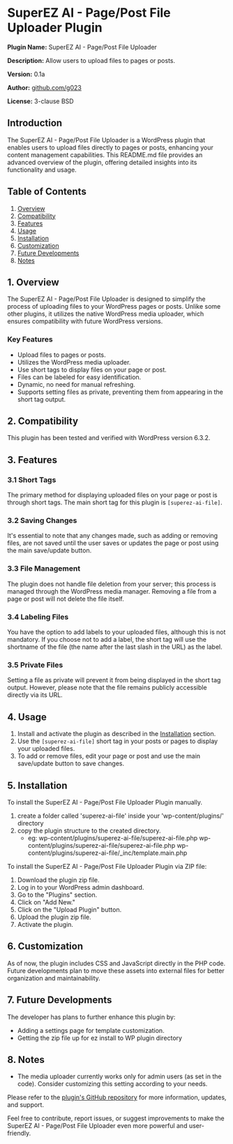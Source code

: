 # SuperEZ AI - Page/Post File Uploader Plugin

**Plugin Name:** SuperEZ AI - Page/Post File Uploader

**Description:** Allow users to upload files to pages or posts.

**Version:** 0.1a

**Author:** [github.com/g023](https://github.com/g023)

**License:** 3-clause BSD

## Introduction

The SuperEZ AI - Page/Post File Uploader is a WordPress plugin that enables users to upload files directly to pages or posts, enhancing your content management capabilities. This README.md file provides an advanced overview of the plugin, offering detailed insights into its functionality and usage.

## Table of Contents

1. [Overview](#overview)
2. [Compatibility](#compatibility)
3. [Features](#features)
4. [Usage](#usage)
5. [Installation](#installation)
6. [Customization](#customization)
7. [Future Developments](#future-developments)
8. [Notes](#notes)

## 1. Overview

The SuperEZ AI - Page/Post File Uploader is designed to simplify the process of uploading files to your WordPress pages or posts. Unlike some other plugins, it utilizes the native WordPress media uploader, which ensures compatibility with future WordPress versions.

### Key Features

- Upload files to pages or posts.
- Utilizes the WordPress media uploader.
- Use short tags to display files on your page or post.
- Files can be labeled for easy identification.
- Dynamic, no need for manual refreshing.
- Supports setting files as private, preventing them from appearing in the short tag output.

## 2. Compatibility

This plugin has been tested and verified with WordPress version 6.3.2.

## 3. Features

### 3.1 Short Tags

The primary method for displaying uploaded files on your page or post is through short tags. The main short tag for this plugin is `[superez-ai-file]`.

### 3.2 Saving Changes

It's essential to note that any changes made, such as adding or removing files, are not saved until the user saves or updates the page or post using the main save/update button.

### 3.3 File Management

The plugin does not handle file deletion from your server; this process is managed through the WordPress media manager. Removing a file from a page or post will not delete the file itself.

### 3.4 Labeling Files

You have the option to add labels to your uploaded files, although this is not mandatory. If you choose not to add a label, the short tag will use the shortname of the file (the name after the last slash in the URL) as the label.

### 3.5 Private Files

Setting a file as private will prevent it from being displayed in the short tag output. However, please note that the file remains publicly accessible directly via its URL.

## 4. Usage

1. Install and activate the plugin as described in the [Installation](#installation) section.
2. Use the `[superez-ai-file]` short tag in your posts or pages to display your uploaded files.
3. To add or remove files, edit your page or post and use the main save/update button to save changes.

## 5. Installation

To install the SuperEZ AI - Page/Post File Uploader Plugin manually.
1. create a folder called 'superez-ai-file' inside your 'wp-content/plugins/' directory
2. copy the plugin structure to the created directory.
   - eg: wp-content/plugins/superez-ai-file/superez-ai-file.php
         wp-content/plugins/superez-ai-file/superez-ai-file.php
         wp-content/plugins/superez-ai-file/_inc/template.main.php

To install the SuperEZ AI - Page/Post File Uploader Plugin via ZIP file:

1. Download the plugin zip file.
2. Log in to your WordPress admin dashboard.
3. Go to the "Plugins" section.
4. Click on "Add New."
5. Click on the "Upload Plugin" button.
6. Upload the plugin zip file.
7. Activate the plugin.

## 6. Customization

As of now, the plugin includes CSS and JavaScript directly in the PHP code. Future developments plan to move these assets into external files for better organization and maintainability.

## 7. Future Developments

The developer has plans to further enhance this plugin by:

- Adding a settings page for template customization.
- Getting the zip file up for ez install to WP plugin directory

## 8. Notes

- The media uploader currently works only for admin users (as set in the code). Consider customizing this setting according to your needs.

Please refer to the [plugin's GitHub repository](https://github.com/g023/SuperEZ-AI-Page-Post-File-Uploader) for more information, updates, and support.

Feel free to contribute, report issues, or suggest improvements to make the SuperEZ AI - Page/Post File Uploader even more powerful and user-friendly.